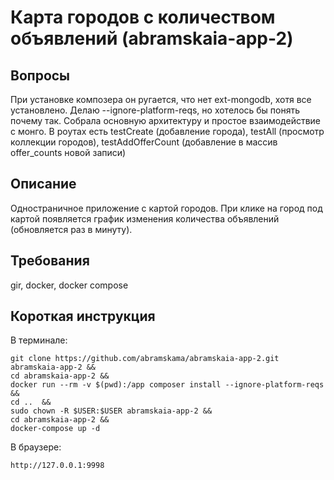 Карта городов с количеством объявлений (abramskaia-app-2)
=======================================================

## Вопросы ##

При установке композера он ругается, что нет ext-mongodb, хотя все установлено. Делаю --ignore-platform-reqs, но хотелось бы понять почему так.
Собрала основную архитектуру и простое взаимодействие с монго.
В роутах есть testCreate (добавление города), testAll (просмотр коллекции городов), testAddOfferCount (добавление в массив offer_counts новой записи)

## Описание ##

Одностраничное приложение с картой городов. При клике на город под картой появляется график изменения количества объявлений (обновляется раз в минуту).

## Требования ##

gir, docker, docker compose

## Короткая инструкция ##

В терминале:

	git clone https://github.com/abramskama/abramskaia-app-2.git abramskaia-app-2 &&
	cd abramskaia-app-2 &&
	docker run --rm -v $(pwd):/app composer install --ignore-platform-reqs &&
	cd ..  &&
	sudo chown -R $USER:$USER abramskaia-app-2 &&
	cd abramskaia-app-2 &&
	docker-compose up -d

В браузере:

	http://127.0.0.1:9998


